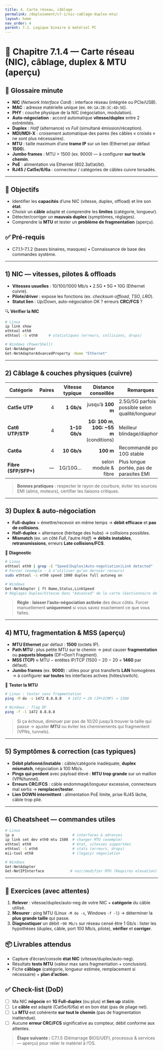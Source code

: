 ```yaml
---
title: 4. Carte réseau, câblage
permalink: /deploiement/c7-1/nic-cablage-duplex-mtu/
layout: home
nav_order: 4
parent: 7.1. Logique binaire & matériel PC
---
```


# 📘 Chapitre 7.1.4 — Carte réseau (NIC), câblage, duplex & **MTU** (aperçu)

## 📒 Glossaire minute
- **NIC** (*Network Interface Card*) : interface réseau (intégrée ou PCIe/USB).  
- **MAC** : adresse matérielle unique (ex. `00:1A:2B:3C:4D:5E`).  
- **PHY** : couche physique de la NIC (négociation, modulation).  
- **Auto-négociation** : accord automatique **vitesse/duplex** entre 2 extrémités.  
- **Duplex** : *Half* (alternance) vs *Full* (simultané émission/réception).  
- **MDI/MDI-X** : croisement automatique des paires (les câbles « croisés » ne sont plus nécessaires).  
- **MTU** : taille maximum d’une **trame IP** sur un lien (Ethernet par défaut **1500**).  
- **Jumbo frames** : MTU > 1500 (ex. 9000) — à configurer **sur tout le chemin**.  
- **PoE** : alimentation via Ethernet (802.3af/at/bt).  
- **RJ45 / Cat5e/6/6a** : connecteur / catégories de câbles cuivre torsadés.

---

## 🎯 Objectifs
- Identifier les **capacités** d’une NIC (vitesse, duplex, offload) et lire son **état**.  
- Choisir un **câble** adapté et comprendre les **limites** (catégorie, longueur).  
- Détecter/corriger un **mauvais duplex** (symptômes, réglages).  
- Comprendre la **MTU** et tester un **problème de fragmentation** (aperçu).

## ✅ Pré-requis
- C7.1.1–7.1.2 (bases binaires, masques) • Connaissance de base des commandes système.

---

## 1) NIC — vitesses, pilotes & offloads
- **Vitesses usuelles** : 10/100/1000 Mb/s • 2.5G • 5G • 10G (Ethernet cuivre).  
- **Pilote/driver** : expose les fonctions (ex. *checksum offload*, *TSO*, *LRO*).  
- **Statut lien** : *Up/Down*, auto-négociation OK ? erreurs **CRC/FCS** ?

🔍 **Vérifier la NIC**
```bash
# Linux
ip link show
ethtool eth0
ethtool -S eth0     # statistiques (erreurs, collisions, drops)

# Windows (PowerShell)
Get-NetAdapter
Get-NetAdapterAdvancedProperty -Name "Ethernet"
````

---

## 2) Câblage & couches physiques (cuivre)

| Catégorie            | Paires | Vitesse typique |                         Distance conseillée | Remarques                                       |
| -------------------- | -----: | --------------: | ------------------------------------------: | ----------------------------------------------- |
| **Cat5e UTP**        |      4 |      **1 Gb/s** |                           jusqu’à **100 m** | 2.5G/5G parfois possible selon qualité/longueur |
| **Cat6 UTP/STP**     |      4 |   **1–10 Gb/s** | **1G: 100 m**, **10G: \~55 m** (conditions) | Meilleur blindage/diaphonie                     |
| **Cat6a**            |      4 |     **10 Gb/s** |                                   **100 m** | Recommandé pour 10G stable                      |
| **Fibre (SFP/SFP+)** |      — |         1G/10G… |                        selon module & fibre | Plus longue portée, pas de parasites EMI        |

> **Bonnes pratiques** : respecter le rayon de courbure, éviter les sources EMI (alims, moteurs), certifier les liaisons critiques.

---

## 3) Duplex & auto-négociation

* **Full-duplex** = émettre/recevoir en même temps → **débit efficace** et **pas de collisions**.
* **Half-duplex** = alternance (héritage des hubs) → collisions possibles.
* **Mismatch** (ex. un côté *Full*, l’autre *Half*) ⇒ **débits instables**, **retransmissions**, erreurs **Late collisions/FCS**.

🔧 **Diagnostic**

```bash
# Linux
ethtool eth0 | grep -E "Speed|Duplex|Auto-negotiation|Link detected"
# Forcer (exemple - à n’utiliser qu’en dernier recours)
sudo ethtool -s eth0 speed 1000 duplex full autoneg on

# Windows
Get-NetAdapter | ft Name,Status,LinkSpeed
# Réglages Duplex/Vitesse dans "Advanced" de la carte (Gestionnaire de périphériques)
```

> **Règle** : **laisser l’auto-négociation activée** des deux côtés. Forcer manuellement **uniquement** si vous savez exactement ce que vous faites.

---

## 4) MTU, fragmentation & MSS (aperçu)

* **MTU Ethernet** par défaut : **1500** (octets IP).
* **Path MTU** : plus petite MTU sur le chemin → peut causer **fragmentation** ou **paquets bloqués** (DF=Don’t Fragment).
* **MSS (TCP)** ≈ MTU − entêtes IP/TCP (1500 − 20 − 20 = **1460** par défaut).
* **Jumbo frames** (ex. **9000**) : utiles pour gros transferts **LAN** homogènes → à configurer **sur toutes** les interfaces actives (hôtes/switch).

🧪 **Tester la MTU**

```bash
# Linux : tester sans fragmentation
ping -M do -s 1472 8.8.8.8   # 1472 + 28 (IP+ICMP) ≈ 1500

# Windows : flag DF
ping -f -l 1472 8.8.8.8
```

> Si ça échoue, diminuer par pas de 10/20 jusqu’à trouver la taille qui passe → ajuster **MTU** ou éviter les cheminements qui fragmentent (VPNs, tunnels).

---

## 5) Symptômes & correction (cas typiques)

* **Débit plafonné/instable** : câble/catégorie inadéquate, **duplex mismatch**, négociation à 100 Mb/s.
* **Pings qui perdent** avec payload élevé : **MTU trop grande** sur un maillon (VPN/tunnel).
* **Erreurs CRC/FCS** : câble endommagé/longueur excessive, connecteurs mal sertis → **remplacer/tester**.
* **Lien DOWN intermittent** : alimentation PoE limite, prise RJ45 lâche, câble trop plié.

---

## 6) Cheatsheet — commandes utiles

```bash
# Linux
ip a                           # interfaces & adresses
ip link set dev eth0 mtu 1500  # changer MTU (exemple)
ethtool eth0                   # état, vitesses supportées
ethtool -S eth0                # stats (erreurs, drops)
mii-tool eth0                  # (legacy) négociation

# Windows
Get-NetAdapter
Get-NetIPInterface            # voir/modifier MTU (Requires elevation)
```

---

## 🧪 Exercices (avec attentes)

1. **Relever** : vitesse/duplex/auto-neg de votre NIC + **catégorie** du câble utilisé.
2. **Mesurer** : ping MTU (Linux `-M do -s`, Windows `-f -l`) → déterminer la **plus grande taille** qui passe.
3. **Diagnostiquer** un débit `~90 Mb/s` sur réseau censé être 1 Gb/s : lister les hypothèses (duplex, câble, port 100 Mb/s, pilote), **vérifier** et **corriger**.

## 📦 Livrables attendus

* Capture d’écran/console **état NIC** (vitesse/duplex/auto-neg).
* Résultats **tests MTU** (valeur max sans fragmentation + conclusion).
* Fiche **câblage** (catégorie, longueur estimée, remplacement si nécessaire) + **plan d’action**.

## ✅ Check-list (DoD)

* [ ] Ma NIC **négocie** en **1G Full-duplex** (ou plus) et **lien up** stable.
* [ ] Le **câble** est adapté (Cat5e/6/6a) et en bon état (pas de pliage net).
* [ ] La **MTU** est cohérente **sur tout le chemin** (pas de fragmentation inattendue).
* [ ] Aucune **erreur CRC/FCS** significative au compteur, débit conforme aux attentes.

> **Étape suivante :** C7.1.5 (Démarrage BIOS/UEFI, processus & services — aperçu) pour relier le matériel à l’OS.
